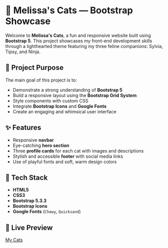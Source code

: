 # 🐾 Melissa's Cats — Bootstrap Showcase

Welcome to **Melissa's Cats**, a fun and responsive website built using **Bootstrap 5**. This project showcases my front-end development skills through a lighthearted theme featuring my three feline companions: Sylvia, Tipsy, and Ninja.

## 🎯 Project Purpose

The main goal of this project is to:

- Demonstrate a strong understanding of **Bootstrap 5**
- Build a responsive layout using the **Bootstrap Grid System**
- Style components with custom CSS
- Integrate **Bootstrap Icons** and **Google Fonts**
- Create an engaging and whimsical user interface

## ✨ Features

- Responsive **navbar**
- Eye-catching **hero section**
- Three **profile cards** for each cat with images and descriptions
- Stylish and accessible **footer** with social media links
- Use of playful fonts and soft, warm design colors

## 🧰 Tech Stack

- **HTML5**
- **CSS3**
- **Bootstrap 5.3.3**
- **Bootstrap Icons**
- **Google Fonts** (`Chewy`, `Quicksand`)

## 🔗 Live Preview

[My Cats](https://melissa0987.github.io/my-cats-bootstrap/)